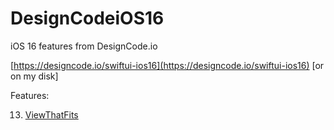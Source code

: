 # DesignCodeiOS16
iOS 16 features from DesignCode.io

[https://designcode.io/swiftui-ios16](https://designcode.io/swiftui-ios16)
[or on my disk]

Features:

13. [ViewThatFits](https://github.com/alexbreamdev/DesignCodeiOS16/edit/main/ViewThatFits.md)


